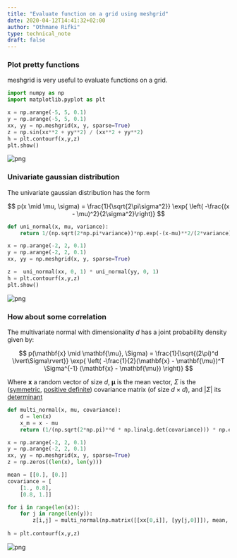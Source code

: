 ```yaml
---
title: "Evaluate function on a grid using meshgrid"
date: 2020-04-12T14:41:32+02:00
author: "Othmane Rifki"
type: technical_note
draft: false
---
```

### Plot pretty functions
meshgrid is very useful to evaluate functions on a grid.


```python
import numpy as np
import matplotlib.pyplot as plt

x = np.arange(-5, 5, 0.1)
y = np.arange(-5, 5, 0.1)
xx, yy = np.meshgrid(x, y, sparse=True)
z = np.sin(xx**2 + yy**2) / (xx**2 + yy**2)
h = plt.contourf(x,y,z)
plt.show()
```


    
![png](meshgrid_2_0.png)
    


### Univariate gaussian distribution

The univariate gaussian distribution has the form 


$$
p(x \mid \mu, \sigma) = \frac{1}{\sqrt{2\pi\sigma^2}} \exp{ \left( -\frac{(x - \mu)^2}{2\sigma^2}\right)}
$$



```python
def uni_normal(x, mu, variance):
    return 1/(np.sqrt(2*np.pi*variance))*np.exp(-(x-mu)**2/(2*variance))

x = np.arange(-2, 2, 0.1)
y = np.arange(-2, 2, 0.1)
xx, yy = np.meshgrid(x, y, sparse=True)

z =  uni_normal(xx, 0, 1) * uni_normal(yy, 0, 1)
h = plt.contourf(x,y,z)
plt.show()
```


    
![png](meshgrid_4_0.png)
    


### How about some correlation
The multivariate normal with dimensionality $d$ has a joint probability density given by: 

$$
p(\mathbf{x} \mid \mathbf{\mu}, \Sigma) = \frac{1}{\sqrt{(2\pi)^d \lvert\Sigma\rvert}} \exp{ \left( -\frac{1}{2}(\mathbf{x} - \mathbf{\mu})^T \Sigma^{-1} (\mathbf{x} - \mathbf{\mu}) \right)}
$$

Where $\mathbf{x}$ a random vector of size $d$, $\mathbf{\mu}$ is the mean vector, $\Sigma$ is the ([symmetric](https://en.wikipedia.org/wiki/Symmetric_matrix), [positive definite](https://en.wikipedia.org/wiki/Positive-definite_matrix)) covariance matrix (of size $d \times d$), and $\lvert\Sigma\rvert$ its [determinant](https://en.wikipedia.org/wiki/Determinant)


```python
def multi_normal(x, mu, covariance):
    d = len(x)
    x_m = x - mu
    return (1/(np.sqrt(2*np.pi)**d * np.linalg.det(covariance))) * np.exp(-(np.linalg.solve(covariance, x_m).T.dot(x_m))/2)

x = np.arange(-2, 2, 0.1)
y = np.arange(-2, 2, 0.1)
xx, yy = np.meshgrid(x, y, sparse=True)
z = np.zeros((len(x), len(y)))

mean = [[0.], [0.]]
covariance = [
    [1., 0.8], 
    [0.8, 1.]]

for i in range(len(x)):
    for j in range(len(y)):
        z[i,j] = multi_normal(np.matrix([[xx[0,i]], [yy[j,0]]]), mean, covariance)
        
h = plt.contourf(x,y,z)
```


    
![png](meshgrid_6_0.png)
    

